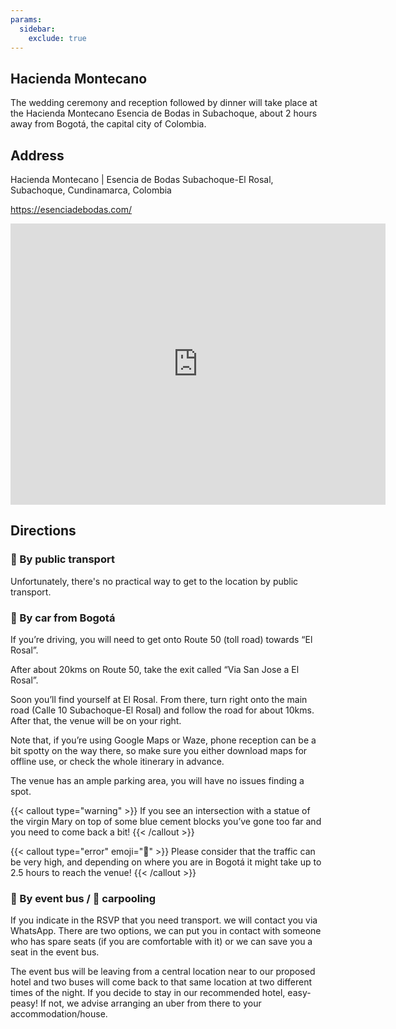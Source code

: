 ```yaml
---
params:
  sidebar:
    exclude: true
---
```


## Hacienda Montecano

The wedding ceremony and reception followed by dinner will take place at the Hacienda Montecano Esencia de Bodas in Subachoque, about 2 hours away from Bogotá, the capital city of Colombia.

## Address

Hacienda Montecano | Esencia de Bodas
Subachoque-El Rosal, Subachoque, Cundinamarca, Colombia

https://esenciadebodas.com/

<iframe src="https://www.google.com/maps/embed?pb=!1m18!1m12!1m3!1d254414.1109881896!2d-74.35669551289959!3d4.902728195073175!2m3!1f0!2f0!3f0!3m2!1i1024!2i768!4f13.1!3m3!1m2!1s0x8e407fb6f825f57b%3A0xe74f3b433c5c1328!2sHacienda%20Montecano%20%7C%20Esencia%20de%20Bodas!5e0!3m2!1sen!2sau!4v1755435369646!5m2!1sen!2sau" width="600" height="450" style="border:0;" allowfullscreen="" loading="lazy" referrerpolicy="no-referrer-when-downgrade"></iframe>

## Directions

### 🚌  By public transport

Unfortunately, there's no practical way to get to the location by public transport.

### 🚗 By car from Bogotá

If you’re driving, you will need to get onto Route 50 (toll road) towards “El Rosal”.

After about 20kms on Route 50, take the exit called “Via San Jose a El Rosal”.

Soon you’ll find yourself at El Rosal. From there, turn right onto the main road (Calle 10 Subachoque-El Rosal) and follow the road for about 10kms. After that, the venue will be on your right.

Note that, if you’re using Google Maps or Waze, phone reception can be a bit spotty on the way there, so make sure you either download maps for offline use, or check the whole itinerary in advance.

The venue has an ample parking area, you will have no issues finding a spot.

{{< callout type="warning" >}}
If you see an intersection with a statue of the virgin Mary on top of some blue cement blocks you’ve gone too far and you need to come back a bit!
{{< /callout >}}

{{< callout type="error" emoji="🚨" >}}
Please consider that the traffic can be very high, and depending on where you are in Bogotá it might take up to 2.5 hours to reach the venue!
{{< /callout >}}

### 🥳 By event bus / 🚙 carpooling

If you indicate in the RSVP that you need transport. we will contact you via WhatsApp. There are two options, we can put you in contact with someone who has spare seats (if you are comfortable with it) or we can save you a seat in the event bus.

The event bus will be leaving from a central location near to our proposed hotel and two buses will come back to that same location at two different times of the night. If you decide to stay in our recommended hotel, easy-peasy! If not, we advise arranging an uber from there to your accommodation/house.
